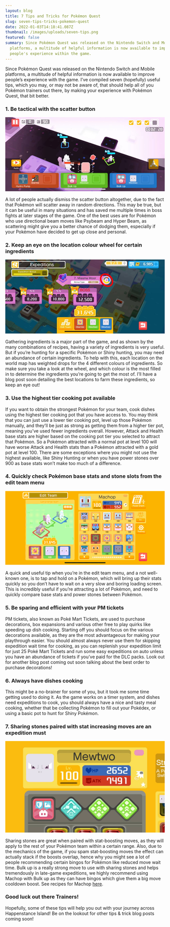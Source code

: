 ```yaml
---
layout: blog
title: 7 Tips and Tricks for Pokémon Quest
slug: seven-tips-tricks-pokemon-quest
date: 2022-01-03T14:18:41.087Z
thumbnail: /images/uploads/seven-tips.png
featured: false
summary: Since Pokémon Quest was released on the Nintendo Switch and Mobile
  platforms, a multitude of helpful information is now available to improve
  people's experience within the game.
---
```

Since Pokémon Quest was released on the Nintendo Switch and Mobile platforms, a multitude of helpful information is now available to improve people’s experience with the game. I’ve compiled seven (hopefully) useful tips, which you may, or may not be aware of, that should help all of you Pokémon trainers out there, by making your experience with Pokémon Quest, that bit better.

### 1. Be tactical with the scatter button

![Example of scatter button in Pokémon Quest](/images/uploads/7-tips-scatter.jpg "Scatter Tip")

A lot of people actually dismiss the scatter button altogether, due to the fact that Pokémon will scatter away in random directions. This may be true, but it can be useful in many situations and has saved me multiple times in boss fights at later stages of the game. One of the best uses are for Pokémon who use directional beam moves like Psybeam and Hyper Beam, as scattering might give you a better chance of dodging them, especially if your Pokémon have decided to get up close and personal.

### 2. Keep an eye on the location colour wheel for certain ingredients

![Example of colour wheel in Pokémon Quest](/images/uploads/7-tips-colour-wheel.jpg "Colour wheel")

Gathering ingredients is a major part of the game, and as shown by the many combinations of recipes, having a variety of ingredients is very useful. But if you’re hunting for a specific Pokémon or Shiny hunting, you may need an abundance of certain ingredients. To help with this, each location on the world map has weighted drops for the 4 different colours of ingredients. So make sure you take a look at the wheel, and which colour is the most filled in to determine the ingredients you’re going to get the most of. I’ll have a blog post soon detailing the best locations to farm these ingredients, so keep an eye out!

### 3. Use the highest tier cooking pot available

If you want to obtain the strongest Pokémon for your team, cook dishes using the highest tier cooking pot that you have access to. You may think that you can just use a lower tier cooking pot, level up those Pokémon manually, and they’ll be just as strong as getting them from a higher tier pot, meaning you’ve used fewer ingredients overall. However, Attack and Health base stats are higher based on the cooking pot tier you selected to attract that Pokémon. So a Pokémon attracted with a normal pot at level 100 will have worse Attack and Health stats than a Pokémon attracted with a gold pot at level 100. There are some exceptions where you might not use the highest available, like Shiny Hunting or when you have power stones over 900 as base stats won’t make too much of a difference.

### 4. Quickly check Pokémon base stats and stone slots from the edit team menu

![Example of quick stats in Pokémon Quest](/images/uploads/7-tips-quick-stat-view.gif "Quick stats")

A quick and useful tip when you’re in the edit team menu, and a not well-known one, is to tap and hold on a Pokémon, which will bring up their stats quickly so you don’t have to wait on a very slow and boring loading screen. This is incredibly useful if you’re attracting a lot of Pokémon, and need to quickly compare base stats and power stones between Pokémon.

### 5. Be sparing and efficient with your PM tickets

PM tickets, also known as Poké Mart Tickets, are used to purchase decorations, box expansions and various other free to play quirks like speeding up dish cooking. Starting off you should focus on the various decorations available, as they are the most advantageous for making your playthrough easier. You should almost always never use them for skipping expedition wait time for cooking, as you can replenish your expedition limit for just 25 Poké Mart Tickets and run some easy expeditions on auto unless you have an abundance of tickets if you’ve paid for the DLC packs. Look out for another blog post coming out soon talking about the best order to purchase decorations!

### 6. Always have dishes cooking

This might be a no-brainer for some of you, but it took me some time getting used to doing it. As the game works on a timer system, and dishes need expeditions to cook, you should always have a nice and tasty meal cooking, whether that be collecting Pokémon to fill out your Pokédex, or using a basic pot to hunt for Shiny Pokémon.

### 7. Sharing stones paired with stat increasing moves are an expedition must

![Example of sharing stone with Bulkup](/images/uploads/7-tips-sharing-stone-bulkup.jpg "Sharing stone with Bulkup")

Sharing stones are great when paired with stat-boosting moves, as they will apply to the rest of your Pokémon team within a certain range. Also, due to the mechanics of the game, if you spam stat-boosting moves the effect can actually stack if the boosts overlap, hence why you might see a lot of people recommending certain bingos for Pokémon like reduced move wait time. Bulk up is a really strong move to use with sharing stones and helps tremendously in late-game expeditions, we highly recommend using Machop with Bulk up as they can have bingos which give them a big move cooldown boost. See recipes for Machop [here](https://pokequestrecipes.me/pokemon/machop).

### Good luck out there Trainers!

Hopefully, some of these tips will help you out with your journey across Happenstance Island! Be on the lookout for other tips & trick blog posts coming soon!